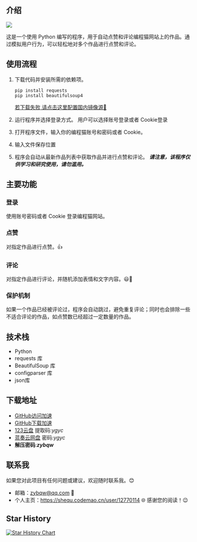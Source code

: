 ## 介绍

![](https://github.com/zybqw/CodeMao-AutoCommenter/assets/132246733/08e44e25-aa7e-49c8-8752-a3b2ecafbe93)


这是一个使用 Python 编写的程序，用于自动点赞和评论编程猫网站上的作品。通过模拟用户行为，可以轻松地对多个作品进行点赞和评论。

## 使用流程

1. 下载代码并安装所需的依赖项。
 

   ```
   pip install requests
   pip install beautifulsoup4
   ```
   [若下载失败,请点击这里配置国内镜像源👀](https://zhuanlan.zhihu.com/p/339191263)

3. 运行程序并选择登录方式。
   用户可以选择账号登录或者 Cookie登录

4. 打开程序文件，输入你的编程猫账号和密码或者 Cookie。

5. 输入文件保存位置

6. 程序会自动从最新作品列表中获取作品并进行点赞和评论。
   ***请注意，该程序仅供学习和研究使用，请勿滥用。***

## 主要功能

### 登录

使用账号密码或者 Cookie 登录编程猫网站。

### 点赞

对指定作品进行点赞。👍

### 评论

对指定作品进行评论，并随机添加表情和文字内容。😃💬

### 保护机制

如果一个作品已经被评论过，程序会自动跳过，避免重复评论；同时也会排除一些不适合评论的作品，如点赞数已经超过一定数量的作品。

## 技术栈

- Python
- requests 库
- BeautifulSoup 库
- configparser 库
- json库

## 下载地址

- [GitHub访问加速](https://cloud.tsinghua.edu.cn/d/df482a15afb64dfeaff8/)
-  [GitHub下载加速](https://ghproxy.com/) 
- [123云盘](https://www.123pan.com/s/oRHZVv-PBKtv.html)    提取码:*ygyc* 
- [蓝奏云网盘](https://zybqw.lanzout.com/b04e5pmcd)    密码:*ygyc* 
- **解压密码**:***zybqw***

## 联系我

如果您对此项目有任何问题或建议，欢迎随时联系我。😊

- 邮箱：zybqw@qq.com 📧
- 个人主页：https://shequ.codemao.cn/user/12770114 🌐
  感谢您的阅读！😉

## Star History

[![Star History Chart](https://api.star-history.com/svg?repos=zybqw/CodeMao-AutoCommenter&type=Date)](https://star-history.com/#zybqw/CodeMao-AutoCommenter&Date)
